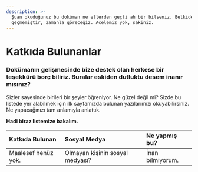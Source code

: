 ```yaml
---
description: >-
  Şuan okuduğunuz bu doküman ne ellerden geçti ah bir bilseniz. Belkide henüz
  geçmemiştir, zamanla göreceğiz. Acelemiz yok, sakiniz.
---
```


# Katkıda Bulunanlar

### **Dokümanın gelişmesinde bize destek olan herkese bir teşekkürü borç biliriz. Buralar eskiden dutluktu desem inanır mısınız?**

Sizler sayesinde birileri bir şeyler öğreniyor. Ne güzel değil mi? Sizde bu listede yer alabilmek için ilk sayfamızda bulunan yazılarımızı okuyabilirsiniz. Ne yapacağınızı tam anlamıyla anlattık. 

**Hadi biraz listemize bakalım.**

| **Katkıda Bulunan** | **Sosyal Medya** | **Ne yapmış bu?** |
| :--- | :--- | :--- |
| Maalesef henüz yok. | Olmayan kişinin sosyal medyası? | İnan bilmiyorum. |




